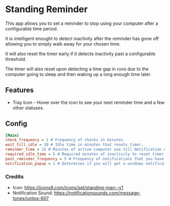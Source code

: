 # Standing Reminder
This app allows you to set a reminder to stop using your computer after a configurable time period.

It is intelligent enought to detect inactivity after the reminder has gone off allowing you to simply walk away for your chosen time.

It will also reset the timer early if it detects inactivity past a configurable threshold.

The timer will also reset upon detecting a time gap in runs due to the computer going to sleep and then waking up a long enough time later.

## Features
* Tray Icon - Hover over the icon to see your next reminder time and a few other statuses.

## Config

```ini
[Main]
check_frequency = 1 # Frequency of checks in minutes.
wait_till_idle = 10 # Idle time in minutes that resets timer.
reminder_time = 15 # Minutes of active computer use till Notification or sound goes off.
required_idle_time = 5 # Required minutes of inactivity to reset timer after it has gone off.
past_reminder_frequency = 5 # Frequency of notifications that you have passed your reminder time.
notification_popup = 1 # Determines if you will get a windows notification or just a sound.
```


### Credits
* Icon: https://icons8.com/icons/set/standing-man--v1
* Notification Sound: https://notificationsounds.com/message-tones/juntos-607